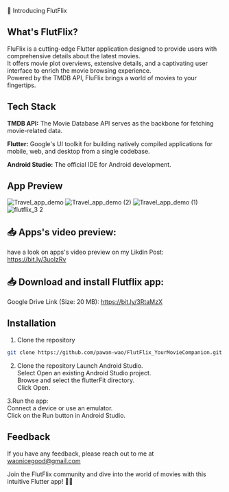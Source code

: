 🎥 Introducing FlutFlix 

##  What's FlutFlix?
FluFlix is a cutting-edge Flutter application designed to provide users with comprehensive details about the latest movies.\
It offers movie plot overviews, extensive details, and a captivating user interface to enrich the movie browsing experience.\
Powered by the TMDB API, FluFlix brings a world of movies to your fingertips.


## Tech Stack
**TMDB API:** The Movie Database API serves as the backbone for fetching movie-related data.

**Flutter:** Google's UI toolkit for building natively compiled applications for mobile, web, and desktop from a single codebase.

**Android Studio:** The official IDE for Android development.


## App Preview

![Travel_app_demo](https://github.com/pawan-wao/FlutFlix_MovieApp/assets/119276655/9da7cfe2-de4b-4732-a225-c0a8cd397f90)
![Travel_app_demo (2)](https://github.com/pawan-wao/FlutFlix_MovieApp/assets/119276655/2513a78b-19f3-425a-b537-7a8da29810a3)
![Travel_app_demo (1)](https://github.com/pawan-wao/FlutFlix_MovieApp/assets/119276655/b3e7c878-dfe7-4157-9c0a-7b98e0f23eab)
![flutflix_3 2](https://github.com/pawan-wao/FlutFlix_MovieApp/assets/119276655/612e1871-008d-4000-b3e7-a65a8a371885)


## 📥 Apps's video preview:
have a look on apps's video preview on my Likdin Post:
https://bit.ly/3uoIzRv


## 📥 Download and install Flutflix app:
Google Drive Link (Size: 20 MB): 
https://bit.ly/3RtaMzX

## Installation

1. Clone the repository

```bash
git clone https://github.com/pawan-wao/FlutFlix_YourMovieCompanion.git
```
2. Clone the repository
Launch Android Studio.\
Select Open an existing Android Studio project.\
Browse and select the flutterFit directory.\
Click Open.    

3.Run the app:\
Connect a device or use an emulator.\
Click on the Run button in Android Studio.

## Feedback
If you have any feedback, please reach out to me at waonicegood@gmail.com

Join the FlutFlix community and dive into the world of movies with this intuitive Flutter app! 🍿✨
